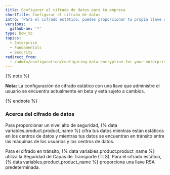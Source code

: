 ```yaml
---
title: Configurar el cifrado de datos para tu empresa
shortTitle: Configurar el cifrado de datos
intro: 'Para el cifrado estático, puedes proporcionar tu propia llave de cifrado para cifrar tus datos bajo tus políticas de cifrado.'
versions:
  github-ae: '*'
type: how_to
topics:
  - Enterprise
  - Fundamentals
  - Security
redirect_from:
  - /admin/configuration/configuring-data-encryption-for-your-enterprise
---
```


{% note %}

**Nota:** La configuración de cifrado estático con una llave que administre el usuario se encuentra actualmente en beta y está sujeto a cambios.

{% endnote %}

### Acerca del cifrado de datos

Para proporcionar un nivel alto de seguridad, {% data variables.product.product_name %} cifra tus datos mientras están estáticos en los centros de datos y mientras tus datos se encuentran en tránsito entre las máquinas de los usuarios y los centros de datos.

Para el cifrado en tránsito, {% data variables.product.product_name %} utiliza la Seguridad de Capas de Transporte (TLS). Para el cifrado estático, {% data variables.product.product_name %} proporciona una llave RSA predeterminada.
